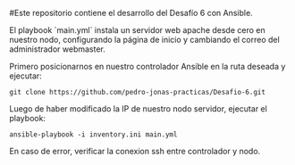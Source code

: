 #Este repositorio contiene el desarrollo del Desafío 6 con Ansible.
<p>
El playbook `main.yml` instala un servidor web apache desde cero en nuestro nodo, configurando la página de inicio y cambiando el correo del administrador webmaster.
</p>

Primero posicionarnos en nuestro controlador Ansible en la ruta deseada y ejecutar:

```
git clone https://github.com/pedro-jonas-practicas/Desafio-6.git
```

Luego de haber modificado la IP de nuestro nodo servidor, ejecutar el playbook:
```
ansible-playbook -i inventory.ini main.yml
```
En caso de error, verificar la conexion ssh entre controlador y nodo.
